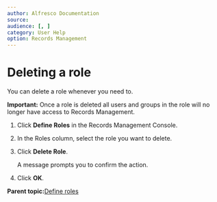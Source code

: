 ```yaml
---
author: Alfresco Documentation
source: 
audience: [, ]
category: User Help
option: Records Management
---
```


# Deleting a role

You can delete a role whenever you need to.

**Important:** Once a role is deleted all users and groups in the role will no longer have access to Records Management.

1.  Click **Define Roles** in the Records Management Console.

2.  In the Roles column, select the role you want to delete.

3.  Click **Delete Role**.

    A message prompts you to confirm the action.

4.  Click **OK**.


**Parent topic:**[Define roles](../concepts/rm-roles-intro.md)

